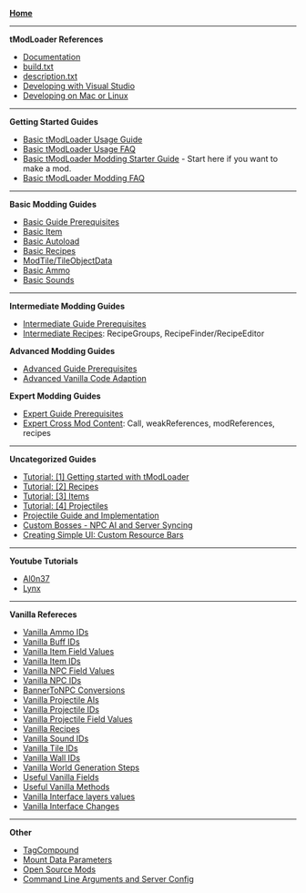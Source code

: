[**Home**](https://github.com/bluemagic123/tModLoader/wiki/Home)

___
**tModLoader References**
- [Documentation](http://blushiemagic.github.io/tModLoader/html/index.html)
- [build.txt](https://github.com/blushiemagic/tModLoader/wiki/build.txt)
- [description.txt](https://github.com/blushiemagic/tModLoader/wiki/description.txt)
- [Developing with Visual Studio](https://github.com/blushiemagic/tModLoader/wiki/Developing-with-Visual-Studio)
- [Developing on Mac or Linux](https://forums.terraria.org/index.php?threads/.23726/page-526#post-1001200)

___
**Getting Started Guides**
- [Basic tModLoader Usage Guide](https://github.com/blushiemagic/tModLoader/wiki/Basic-tModLoader-Usage-Guide)
- [Basic tModLoader Usage FAQ](https://github.com/blushiemagic/tModLoader/wiki/Basic-tModLoader-Usage-FAQ)
- [Basic tModLoader Modding Starter Guide](https://github.com/blushiemagic/tModLoader/wiki/Basic-tModLoader-Modding-Guide) - Start here if you want to make a mod.
- [Basic tModLoader Modding FAQ](https://github.com/blushiemagic/tModLoader/wiki/Basic-tModLoader-Modding-FAQ)

___
**Basic Modding Guides**
- [Basic Guide Prerequisites](https://github.com/blushiemagic/tModLoader/wiki/Basic-Prerequisites)
- [Basic Item](https://github.com/blushiemagic/tModLoader/wiki/Basic-Item)
- [Basic Autoload](https://github.com/blushiemagic/tModLoader/wiki/Basic-Autoload)
- [Basic Recipes](https://github.com/blushiemagic/tModLoader/wiki/Basic-Recipes)
- [ModTile/TileObjectData](https://forums.terraria.org/index.php?threads/.23726/page-238#post-840809)
- [Basic Ammo](https://github.com/blushiemagic/tModLoader/wiki/Basic-Ammo)
- [Basic Sounds](https://github.com/blushiemagic/tModLoader/wiki/Basic-Sounds)

___
**Intermediate Modding Guides**
- [Intermediate Guide Prerequisites](https://github.com/blushiemagic/tModLoader/wiki/Intermediate-Prerequisites)
- [Intermediate Recipes](https://github.com/blushiemagic/tModLoader/wiki/Intermediate-Recipes): RecipeGroups, RecipeFinder/RecipeEditor

**Advanced Modding Guides**
- [Advanced Guide Prerequisites](https://github.com/blushiemagic/tModLoader/wiki/Advanced-Prerequisites)
- [Advanced Vanilla Code Adaption](https://github.com/blushiemagic/tModLoader/wiki/Advanced-Vanilla-Code-Adaption)

**Expert Modding Guides**
- [Expert Guide Prerequisites](https://github.com/blushiemagic/tModLoader/wiki/Expert-Prerequisites)
- [Expert Cross Mod Content](https://github.com/blushiemagic/tModLoader/wiki/Expert-Cross-Mod-Content): Call, weakReferences, modReferences, recipes
___
**Uncategorized Guides**
- [Tutorial: [1] Getting started with tModLoader](https://forums.terraria.org/index.php?threads/.44817/)
- [Tutorial: [2] Recipes](https://forums.terraria.org/index.php?threads/.44822/)
- [Tutorial: [3] Items](https://forums.terraria.org/index.php?threads/.44842/)
- [Tutorial: [4] Projectiles](https://forums.terraria.org/index.php?threads/.44857/)
- [Projectile Guide and Implementation](https://forums.terraria.org/index.php?threads/.40062/)
- [Custom Bosses - NPC AI and Server Syncing](https://forums.terraria.org/index.php?threads/.10474/)
- [Creating Simple UI: Custom Resource Bars](https://forums.terraria.org/index.php?threads/.53417/)

___
**Youtube Tutorials**
- [Al0n37](https://www.youtube.com/user/Al0n37/videos)
- [Lynx](https://www.youtube.com/playlist?list=PLYaXRYIpx67Hc3JJ3ZcCbzYwDAko9Q_lJ)

___
**Vanilla Refereces**
- [Vanilla Ammo IDs](https://github.com/blushiemagic/tModLoader/wiki/Vanilla-Ammo-IDs)
- [Vanilla Buff IDs](https://github.com/blushiemagic/tModLoader/wiki/Vanilla-Buff-IDs)
- [Vanilla Item Field Values](https://github.com/blushiemagic/tModLoader/wiki/Vanilla-Item-Field-Values)
- [Vanilla Item IDs](https://github.com/blushiemagic/tModLoader/wiki/Vanilla-Item-IDs)
- [Vanilla NPC Field Values](https://github.com/blushiemagic/tModLoader/wiki/Vanilla-NPC-Field-Values)
- [Vanilla NPC IDs](https://github.com/blushiemagic/tModLoader/wiki/Vanilla-NPC-IDs)
- [BannerToNPC Conversions](https://github.com/blushiemagic/tModLoader/wiki/BannerToNPC-Conversions)
- [Vanilla Projectile AIs](https://github.com/blushiemagic/tModLoader/wiki/Vanilla-Projectile-AIs)
- [Vanilla Projectile IDs](https://github.com/blushiemagic/tModLoader/wiki/Vanilla-Projectile-IDs)
- [Vanilla Projectile Field Values](https://github.com/blushiemagic/tModLoader/wiki/Vanilla-Projectile-Field-Values)
- [Vanilla Recipes](http://bit.ly/TerrariaVanillaRecipes)
- [Vanilla Sound IDs](https://github.com/blushiemagic/tModLoader/wiki/Vanilla-Sound-IDs)
- [Vanilla Tile IDs](https://github.com/blushiemagic/tModLoader/wiki/Vanilla-Tile-IDs)
- [Vanilla Wall IDs](https://github.com/blushiemagic/tModLoader/wiki/Vanilla-Wall-IDs)
- [Vanilla World Generation Steps](https://github.com/blushiemagic/tModLoader/wiki/Vanilla-World-Generation-Steps)
- [Useful Vanilla Fields](https://github.com/blushiemagic/tModLoader/wiki/Useful-Vanilla-Fields)
- [Useful Vanilla Methods](https://github.com/blushiemagic/tModLoader/wiki/Useful-Vanilla-Methods)
- [Vanilla Interface layers values](https://github.com/blushiemagic/tModLoader/wiki/Vanilla-Interface-layers-values)
- [Vanilla Interface Changes](https://github.com/blushiemagic/tModLoader/wiki/Vanilla-Class-Changes)

___
**Other**
- [TagCompound](https://github.com/blushiemagic/tModLoader/wiki/TagCompound)
- [Mount Data Parameters](https://github.com/blushiemagic/tModLoader/wiki/MountDataParameters)
- [Open Source Mods](https://github.com/blushiemagic/tModLoader/wiki/Open-Source-Mods)
- [Command Line Arguments and Server Config](https://github.com/blushiemagic/tModLoader/wiki/Command-Line)